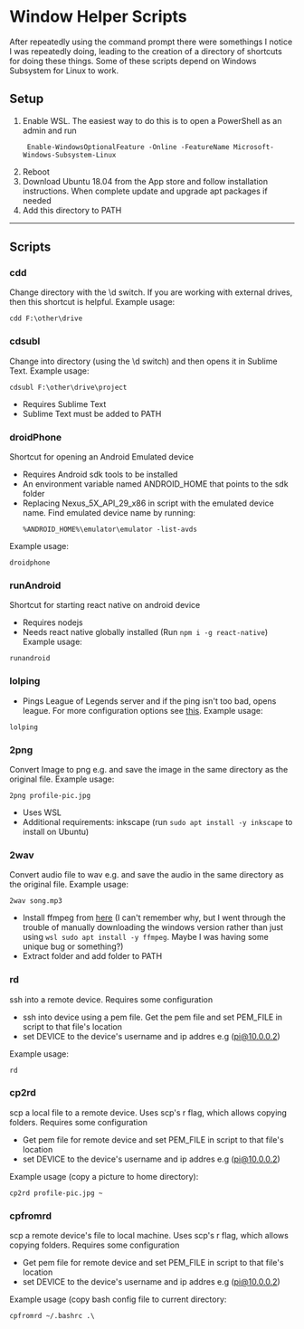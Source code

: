 # Window Helper Scripts
After repeatedly using the command prompt there were somethings I notice I was repeatedly doing, leading to the creation of a directory of shortcuts for doing these things. Some of these scripts depend on Windows Subsystem for Linux to work.
## Setup
1. Enable WSL. The easiest way to do this is to open a PowerShell as an admin and run 
     ```
      Enable-WindowsOptionalFeature -Online -FeatureName Microsoft-Windows-Subsystem-Linux
     ```
2. Reboot
3. Download Ubuntu 18.04 from the App store and follow installation instructions. When complete update and upgrade apt packages if needed
4. Add this directory to PATH
___
## Scripts
### cdd
Change directory with the \d switch. If you are working with external drives, then this shortcut is helpful.
Example usage:
  ```
  cdd F:\other\drive
  ```
### cdsubl
Change into directory (using the \d switch) and then opens it in Sublime Text. 
Example usage:
  ```
  cdsubl F:\other\drive\project
  ```
  - Requires Sublime Text
  - Sublime Text must be added to PATH
### droidPhone
Shortcut for opening an Android Emulated device
  - Requires Android sdk tools to be installed
  - An environment variable named ANDROID_HOME that points to the sdk folder
  - Replacing  Nexus_5X_API_29_x86 in script with the emulated device name. Find emulated device name by running:
    ```
    %ANDROID_HOME%\emulator\emulator -list-avds
    ```
  Example usage:
  ```
  droidphone
  ```
### runAndroid
Shortcut for starting react native on android device
  - Requires nodejs
  - Needs react native globally installed (Run `npm i -g react-native`)
Example usage:
  ```
  runandroid
  ```
### lolping
 - Pings League of Legends server and if the ping isn't too bad, opens league. For more configuration options see [this](https://github.com/phantom-factotum/lolping).
 Example usage:
  ```
  lolping
  ```
### 2png
Convert Image to png e.g. and save the image in the same directory as the original file.
Example usage:
  ```
  2png profile-pic.jpg
  ```
  - Uses WSL
  - Additional requirements: inkscape (run `sudo apt install -y inkscape` to install on Ubuntu)
### 2wav
Convert audio file to wav e.g. and save the audio in the same directory as the original file.
Example usage:
  ```
  2wav song.mp3
  ``` 
  - Install ffmpeg from [here](https://www.ffmpeg.org/download.html#build-windows) (I can't remember why, but I went through the trouble of manually downloading the windows version rather than just using `wsl sudo apt install -y ffmpeg`. Maybe I was having some unique bug or something?)
  - Extract folder and add folder to PATH
### rd
ssh into a remote device. Requires some configuration
  - ssh into device using a pem file. Get the pem file and set PEM_FILE in script to that file's location
  - set DEVICE to the device's username and ip addres e.g (pi@10.0.0.2)

Example usage:
  ```
  rd
  ```
### cp2rd
scp  a local file to a remote device. Uses scp's r flag, which allows copying folders. Requires some configuration
  - Get pem file for remote device and set PEM_FILE in script to that file's location
  - set DEVICE to the device's username and ip addres e.g (pi@10.0.0.2)

Example usage (copy a picture to home directory):
  ```
  cp2rd profile-pic.jpg ~
  ```
### cpfromrd
scp a remote device's file to local machine. Uses scp's r flag, which allows copying folders. Requires some configuration
  - Get pem file for remote device and set PEM_FILE in script to that file's location
  - set DEVICE to the device's username and ip addres e.g (pi@10.0.0.2)

Example usage (copy bash config file to current directory:
  ```
  cpfromrd ~/.bashrc .\
  ```
